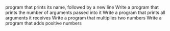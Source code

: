 program that prints its name, followed by a new line
Write a program that prints the number of arguments passed into it
Write a program that prints all arguments it receives
Write a program that multiplies two numbers
Write a program that adds positive numbers
